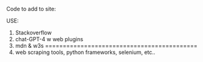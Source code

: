 Code to add to site:

USE:

1. Stackoverflow
2. chat-GPT-4 w web plugins
3. mdn & w3s
===========================================
4. web scraping tools, python frameworks, selenium, etc..






